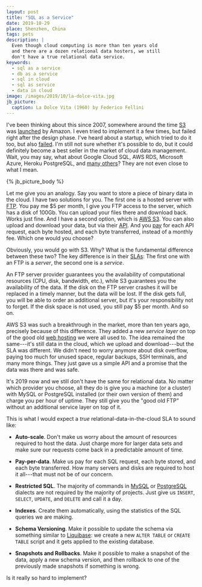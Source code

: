 ```yaml
---
layout: post
title: "SQL as a Service"
date: 2019-10-29
place: Shenzhen, China
tags: pets
description: |
  Even though cloud computing is more than ten years old
  and there are a dozen relational data hosters, we still
  don't have a true relational data service.
keywords:
  - sql as a service
  - db as a service
  - sql in cloud
  - sql as service
  - data in cloud
image: /images/2019/10/la-dolce-vita.jpg
jb_picture:
  caption: La Dolce Vita (1960) by Federico Fellini
---
```


I've been thinking about this since 2007, somewhere around the time
[S3](https://aws.amazon.com/s3/)
was [launched](https://en.wikipedia.org/wiki/Amazon_Web_Services) by Amazon.
I even tried to implement it a few times, but failed right after the
design phase. I've heard about a startup, which tried to do it too,
but also [failed](https://en.wikipedia.org/wiki/Xeround). I'm still not sure
whether it's possible to do, but it could definitely become a best seller in
the market of cloud data management. Wait, you may say, what about
Google Cloud SQL, AWS RDS, Microsoft Azure, Heroku PostgreSQL,
and [many others](https://en.wikipedia.org/wiki/Cloud_database)?
They are not even close to what I mean.

<!--more-->

{% jb_picture_body %}

Let me give you an analogy. Say you want to store a piece of binary data in the cloud. I have two
solutions for you. The first one is a hosted server
with [FTP](https://en.wikipedia.org/wiki/File_Transfer_Protocol). You pay
me $5 per month, I give you FTP access to the server, which has a disk of 100Gb. You
can upload your files there and download back. Works just fine.
And I have a second option, which is [AWS S3](https://aws.amazon.com/s3/).
You can also upload and download
your data, but via their [API](https://docs.aws.amazon.com/AmazonS3/latest/API/Welcome.html).
And you [pay](https://aws.amazon.com/s3/pricing/) for each API request,
each byte hosted, and each byte transferred, instead of a monthly fee.
Which one would you choose?

Obviously, you would go with S3. Why? What is the fundamental difference
between these two? The key difference is in their [SLAs](https://en.wikipedia.org/wiki/Service-level_agreement):
The first one with an FTP is a _server_, the second one is a _service_.

An FTP server provider guarantees you the availability of computational resources (CPU, disk, bandwidth, etc.),
while S3 guarantees you the availability of the data. If the disk on the
FTP server crashes it will be replaced in a timely manner, but the
data will be lost. If the disk gets full, you will be able to order
an additional server, but it's your responsibility not to forget. If the
disk space is not used, you still pay $5 per month. And so on.

AWS S3 was such a breakthrough in the market, more than ten years ago, precisely
because of this difference. They added a new _service layer_ on top of the good
old [web hosting](https://en.wikipedia.org/wiki/Web_hosting_service)
we were all used to. The idea remained the same---it's still data
in the cloud, which we upload and download---but the SLA was different. We didn't
need to worry anymore about disk overflow, paying too much for unused space,
regular backups, SSH terminals, and many more things. They just gave us a simple API and
a promise that the data was there and was safe.

It's 2019 now and we still don't have the same for relational data. No matter
which provider you choose, all they do is give you a machine (or a cluster)
with MySQL or PostgreSQL installed (or their own version of them) and
charge you per hour of uptime. They still give you the "good old FTP" without
an additional service layer on top of it.

This is what I would expect a _true_ relational-data-in-the-cloud SLA to sound like:

  * **Auto-scale**.
    Don't make us worry about the amount of resources required to host
    the data. Just charge more for larger data sets and make sure
    our requests come back in a predictable amount of time.

  * **Pay-per-data**.
    Make us pay for each SQL request, each byte stored, and
    each byte transferred. How many servers and disks are required to host
    it all---that must not be of our concern.

  * **Restricted SQL**.
    The majority of commands in
    [MySQL](https://dev.mysql.com/doc/refman/8.0/en/sql-syntax.html) or
    [PostgreSQL](https://www.postgresql.org/docs/12/sql.html) dialects are
    not required by the majority of projects. Just give us
    `INSERT`, `SELECT`, `UPDATE`, and `DELETE` and call it a day.

  * **Indexes**.
    Create them automatically, using the statistics of the SQL queries
    we are making.

  * **Schema Versioning**.
    Make it possible to update the schema via something similar to
    [Liquibase](https://www.liquibase.org/): we create a new `ALTER TABLE` or `CREATE TABLE` script
    and it gets applied to the existing database.

  * **Snapshots and Rollbacks**.
    Make it possible to make a snapshot of the data, apply a new schema
    version, and then rollback to one of the previously made snapshots if something
    is wrong.

Is it really so hard to implement?
